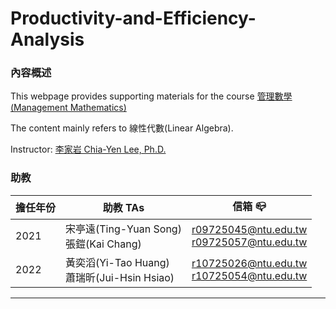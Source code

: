 # Productivity-and-Efficiency-Analysis
### **內容概述**

This webpage provides supporting materials for the course [管理數學(Management Mathematics)](https://nol.ntu.edu.tw/nol/coursesearch/print_table.php?course_id=705%2011100&class=&dpt_code=7050&ser_no=75175&semester=110-2&lang=CH)

The content mainly refers to 線性代數(Linear Algebra).

Instructor: [李家岩 Chia-Yen Lee, Ph.D.](http://polab.im.ntu.edu.tw/Bio.html)


### **助教**

|擔任年份|助教 TAs|信箱 :mailbox_closed:|
|----|----|----|
|2021|宋亭遠(Ting-Yuan Song)<br>張鎧(Kai Chang)|r09725045@ntu.edu.tw<br>r09725057@ntu.edu.tw
|2022|黃奕滔(Yi-Tao Huang)<br>蕭瑞昕(Jui-Hsin Hsiao)|r10725026@ntu.edu.tw<br>r10725054@ntu.edu.tw

----------------------------------------
